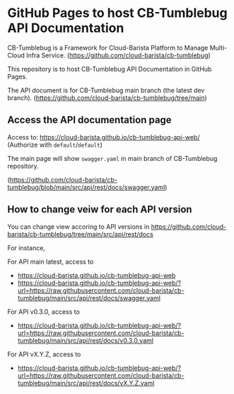 # GitHub Pages to host CB-Tumblebug API Documentation

CB-Tumblebug is a Framework for Cloud-Barista Platform to Manage Multi-Cloud Infra Service.
(https://github.com/cloud-barista/cb-tumblebug)

This repository is to host CB-Tumblebug API Documentation in GitHub Pages.

The API document is for CB-Tumblebug main branch (the latest dev branch). 
(https://github.com/cloud-barista/cb-tumblebug/tree/main)


## Access the API documentation page

Access to: https://cloud-barista.github.io/cb-tumblebug-api-web/
(Authorize with `default`/`default`)

The main page will show `swagger.yaml` in main branch of CB-Tumblebug repository.

(https://github.com/cloud-barista/cb-tumblebug/blob/main/src/api/rest/docs/swagger.yaml)


## How to change veiw for each API version

You can change view accoring to API versions in https://github.com/cloud-barista/cb-tumblebug/tree/main/src/api/rest/docs

For instance, 

For API main latest, access to 
- https://cloud-barista.github.io/cb-tumblebug-api-web
- https://cloud-barista.github.io/cb-tumblebug-api-web/?url=https://raw.githubusercontent.com/cloud-barista/cb-tumblebug/main/src/api/rest/docs/swagger.yaml

For API v0.3.0, access to 
- https://cloud-barista.github.io/cb-tumblebug-api-web/?url=https://raw.githubusercontent.com/cloud-barista/cb-tumblebug/main/src/api/rest/docs/v0.3.0.yaml

For API vX.Y.Z, access to 
- https://cloud-barista.github.io/cb-tumblebug-api-web/?url=https://raw.githubusercontent.com/cloud-barista/cb-tumblebug/main/src/api/rest/docs/vX.Y.Z.yaml
